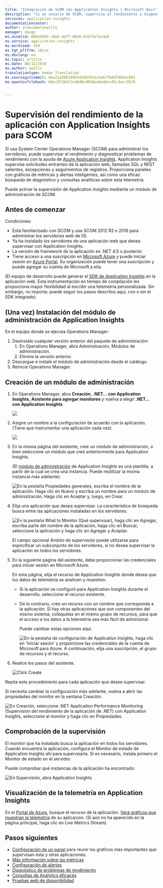 ```yaml
---
title: "Integración de SCOM con Application Insights | Microsoft Docs"
description: "Si es usuario de SCOM, supervise el rendimiento y diagnostique problemas con Application Insights. Paneles integrales, alertas inteligentes, eficaces herramientas de diagnóstico y consultas de análisis."
services: application-insights
documentationcenter: 
author: alancameronwills
manager: douge
ms.assetid: 606e9d03-c0e6-4a77-80e8-61b75efacde0
ms.service: application-insights
ms.workload: tbd
ms.tgt_pltfrm: ibiza
ms.devlang: na
ms.topic: article
ms.date: 08/12/2016
ms.author: awills
translationtype: Human Translation
ms.sourcegitcommit: dea21a59b189d1d3d474cbc5e67f64df485a1981
ms.openlocfilehash: 68ec072b972e38d8cd020adda4dcc85cdaccfb76


---
```

# <a name="application-performance-monitoring-using-application-insights-for-scom"></a>Supervisión del rendimiento de la aplicación con Application Insights para SCOM
Si usa System Center Operations Manager (SCOM) para administrar los servidores, puede supervisar el rendimiento y diagnosticar problemas de rendimiento con la ayuda de [Azure Application Insights](app-insights-asp-net.md). Application Insights supervisa solicitudes entrantes de la aplicación web, llamadas SQL y REST salientes, excepciones y seguimientos de registros. Proporciona paneles con gráficos de métricas y alertas inteligentes, así como una eficaz búsqueda de diagnóstico y consultas analíticas sobre esta telemetría. 

Puede activar la supervisión de Application Insights mediante un módulo de administración de SCOM.

## <a name="before-you-start"></a>Antes de comenzar
Condiciones:

* Está familiarizado con SCOM y usa SCOM 2012 R2 o 2016 para administrar los servidores web de IIS.
* Ya ha instalado los servidores de una aplicación web que desea supervisar con Application Insights.
* La versión de framework de la aplicación es .NET 4.5 o posterior.
* Tiene acceso a una suscripción en [Microsoft Azure](https://azure.com) y puede iniciar sesión en [Azure Portal](https://portal.azure.com). Su organización puede tener una suscripción y puede agregar su cuenta de Microsoft a ella.

(El equipo de desarrollo puede generar el [SDK de Application Insights](app-insights-asp-net.md) en la aplicación web. Esta instrumentación en tiempo de compilación les proporciona mayor flexibilidad al escribir una telemetría personalizada. Sin embargo, no importa: puede seguir los pasos descritos aquí, con o sin el SDK integrado).

## <a name="one-time-install-application-insights-management-pack"></a>(Una vez) Instalación del módulo de administración de Application Insights
En el equipo donde se ejecuta Operations Manager:

1. Desinstale cualquier versión anterior del paquete de administración:
   1. En Operations Manager, abra Administración, Módulos de administración. 
   2. Elimine la versión anterior.
2. Descargue e instale el módulo de administración desde el catálogo.
3. Reinicie Operations Manager.

## <a name="create-a-management-pack"></a>Creación de un módulo de administración
1. En Operations Manager, abra **Creación**, **.NET... con Application Insights**, **Asistente para agregar monitores** y vuelva a elegir **.NET... con Application Insights**.
   
    ![](./media/app-insights-scom/020.png)
2. Asigne un nombre a la configuración de acuerdo con la aplicación. (Tiene que instrumentar una aplicación cada vez).
   
    ![](./media/app-insights-scom/030.png)
3. En la misma página del asistente, cree un módulo de administración, o bien seleccione un módulo que creó anteriormente para Application Insights.
   
     (El [módulo de administración](https://technet.microsoft.com/library/cc974491.aspx) de Application Insights es una plantilla, a partir de la cual se crea una instancia. Puede reutilizar la misma instancia más adelante).

    ![En la pestaña Propiedades generales, escriba el nombre de la aplicación. Haga clic en Nuevo y escriba un nombre para un módulo de administración. Haga clic en Aceptar y, luego, en Crear.](./media/app-insights-scom/040.png)

1. Elija una aplicación que desea supervisar. La característica de búsqueda busca entre las aplicaciones instaladas en los servidores.
   
    ![En la pestaña What to Monitor (Qué supervisar), haga clic en Agregar, escriba parte del nombre de la aplicación, haga clic en Buscar, seleccione la aplicación y haga clic en Agregar y Aceptar.](./media/app-insights-scom/050.png)
   
    El campo opcional Ámbito de supervisión puede utilizarse para especificar un subconjunto de los servidores, si no desea supervisar la aplicación en todos los servidores.
2. En la siguiente página del asistente, debe proporcionar las credenciales para iniciar sesión en Microsoft Azure.
   
    En esta página, elija el recurso de Application Insights donde desea que los datos de telemetría se analicen y muestren. 
   
   * Si la aplicación se configuró para Application Insights durante el desarrollo, seleccione el recurso existente.
   * De lo contrario, cree un recurso con un nombre que corresponda a la aplicación. Si hay otras aplicaciones que son componentes del mismo sistema, colóquelas en el mismo grupo de recursos, para que el acceso a los datos a la telemetría sea más fácil de administrar.
     
     Puede cambiar estas opciones aquí.
     
     ![En la pestaña de configuración de Application Insights, haga clic en 'Iniciar sesión' y proporcione las credenciales de la cuenta de Microsoft para Azure. A continuación, elija una suscripción, el grupo de recursos y el recurso.](./media/app-insights-scom/060.png)
3. Realice los pasos del asistente.
   
    ![Click Create](./media/app-insights-scom/070.png)

Repita este procedimiento para cada aplicación que desee supervisar.

Si necesita cambiar la configuración más adelante, vuelva a abrir las propiedades del monitor en la ventana Creación.

![En Creación, seleccione .NET Application Performance Monitoring (Supervisión del rendimiento de la aplicación de .NET) con Application Insights, seleccione al monitor y haga clic en Propiedades.](./media/app-insights-scom/080.png)

## <a name="verify-monitoring"></a>Comprobación de la supervisión
El monitor que ha instalado busca la aplicación en todos los servidores. Cuando encuentra la aplicación, configura el Monitor de estado de Application Insights ahí para supervisarla. Si es necesario, instala primero el Monitor de estado en el servidor.

Puede comprobar qué instancias de la aplicación ha encontrado:

![En Supervisión, abra Application Insights](./media/app-insights-scom/100.png)

## <a name="view-telemetry-in-application-insights"></a>Visualización de la telemetría en Application Insights
En el [Portal de Azure](https://portal.azure.com), busque el recurso de la aplicación. [Verá gráficos que muestran la telemetría](app-insights-dashboards.md) de su aplicación. (Si aún no ha aparecido en la página principal, haga clic en Live Metrics Stream).

## <a name="next-steps"></a>Pasos siguientes
* [Configuración de un panel](app-insights-dashboards.md) para reunir los gráficos más importantes que supervisan esta y otras aplicaciones.
* [Más información sobre las métricas](app-insights-metrics-explorer.md)
* [Configuración de alertas](app-insights-alerts.md)
* [Diagnóstico de problemas de rendimiento](app-insights-detect-triage-diagnose.md)
* [Consultas de Analytics eficaces](app-insights-analytics.md)
* [Pruebas web de disponibilidad](app-insights-monitor-web-app-availability.md)




<!--HONumber=Nov16_HO3-->


